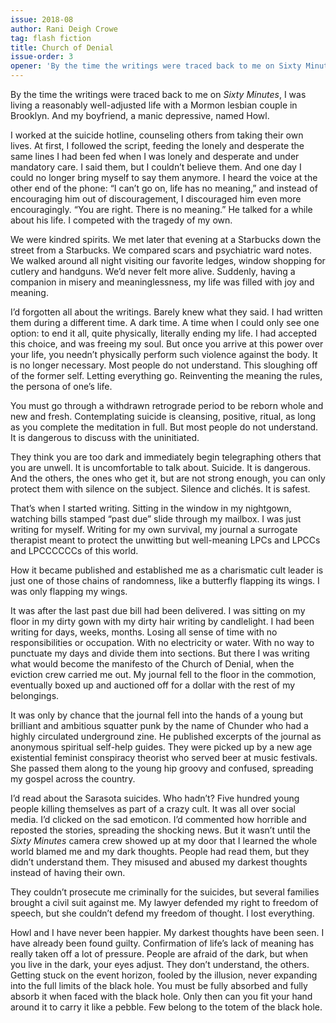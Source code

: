 ```yaml
---
issue: 2018-08
author: Rani Deigh Crowe
tag: flash fiction
title: Church of Denial
issue-order: 3
opener: 'By the time the writings were traced back to me on Sixty Minutes, I was living a reasonably well-adjusted life with a Mormon lesbian couple in Brooklyn.'
---
```


By the time the writings were traced back to me on *Sixty Minutes*, I was living a reasonably well-adjusted life with a Mormon lesbian couple in Brooklyn. And my boyfriend, a manic depressive, named Howl.

I worked at the suicide hotline, counseling others from taking their own lives. At first, I followed the script, feeding the lonely and desperate the same lines I had been fed when I was lonely and desperate and under mandatory care. I said them, but I couldn’t believe them. And one day I could no longer bring myself to say them anymore. I heard the voice at the other end of the phone: “I can’t go on, life has no meaning,” and instead of encouraging him out of discouragement, I discouraged him even more encouragingly. “You are right. There is no meaning.” He talked for a while about his life. I competed with the tragedy of my own. 

We were kindred spirits. We met later that evening at a Starbucks down the street from a Starbucks. We compared scars and psychiatric ward notes. We walked around all night visiting our favorite ledges, window shopping for cutlery and handguns. We’d never felt more alive. Suddenly, having a companion in misery and meaninglessness, my life was filled with joy and meaning.

I’d forgotten all about the writings. Barely knew what they said.  I had written them during a different time.  A dark time. A time when I could only see one option: to end it all, quite physically, literally ending my life. I had accepted this choice, and was freeing my soul. But once you arrive at this power over your life, you needn’t physically perform such violence against the body. It is no longer necessary. Most people do not understand. This sloughing off of the former self. Letting everything go. Reinventing the meaning the rules, the persona of one’s life.

You must go through a withdrawn retrograde period to be reborn whole and new and fresh. Contemplating suicide is cleansing, positive, ritual, as long as you complete the meditation in full. But most people do not understand. It is dangerous to discuss with the uninitiated.

They think you are too dark and immediately begin telegraphing others that you are unwell. It is uncomfortable to talk about. Suicide. It is dangerous. And the others, the ones who get it, but are not strong enough, you can only protect them with silence on the subject. Silence and clichés. It is safest.

That’s when I started writing. Sitting in the window in my nightgown, watching bills stamped “past due” slide through my mailbox. I was just writing for myself. Writing for my own survival, my journal a surrogate therapist meant to protect the unwitting but well-meaning LPCs and LPCCs and LPCCCCCCs of this world. 

How it became published and established me as a charismatic cult leader is just one of those chains of randomness, like a butterfly flapping its wings. I was only flapping my wings.

It was after the last past due bill had been delivered. I was sitting on my floor in my dirty gown with my dirty hair writing by candlelight. I had been writing for days, weeks, months. Losing all sense of time with no responsibilities or occupation. With no electricity or water. With no way to punctuate my days and divide them into sections. But there I was writing what would become the manifesto of the Church of Denial, when the eviction crew carried me out. My journal fell to the floor in the commotion, eventually boxed up and auctioned off for a dollar with the rest of my belongings.

It was only by chance that the journal fell into the hands of a young but brilliant and ambitious squatter punk by the name of Chunder who had a highly circulated underground zine. He published excerpts of the journal as anonymous spiritual self-help guides. They were picked up by a new age existential feminist conspiracy theorist who served beer at music festivals. She passed them along to the young hip groovy and confused, spreading my gospel across the country.

I’d read about the Sarasota suicides. Who hadn’t? Five hundred young people killing themselves as part of a crazy cult. It was all over social media. I’d clicked on the sad emoticon. I’d commented how horrible and reposted the stories, spreading the shocking news. But it wasn’t until the *Sixty Minutes* camera crew showed up at my door that I learned the whole world blamed me and my dark thoughts. People had read them, but they didn’t understand them. They misused and abused my darkest thoughts instead of having their own.

They couldn’t prosecute me criminally for the suicides, but several families brought a civil suit against me. My lawyer defended my right to freedom of speech, but she couldn’t defend my freedom of thought.  I lost everything. 

Howl and I have never been happier. My darkest thoughts have been seen. I have already been found guilty. Confirmation of life’s lack of meaning has really taken off a lot of pressure. People are afraid of the dark, but when you live in the dark, your eyes adjust. They don’t understand, the others. Getting stuck on the event horizon, fooled by the illusion, never expanding into the full limits of the black hole. You must be fully absorbed and fully absorb it when faced with the black hole. Only then can you fit your hand around it to carry it like a pebble. Few belong to the totem of the black hole.
